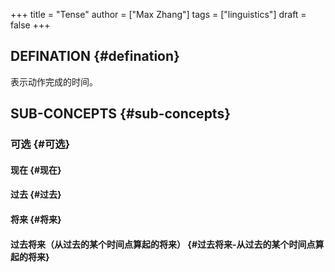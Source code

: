 +++
title = "Tense"
author = ["Max Zhang"]
tags = ["linguistics"]
draft = false
+++

## DEFINATION {#defination}

表示动作完成的时间。


## SUB-CONCEPTS {#sub-concepts}


### 可选 {#可选}


#### 现在 {#现在}


#### 过去 {#过去}


#### 将来 {#将来}


#### 过去将来（从过去的某个时间点算起的将来） {#过去将来-从过去的某个时间点算起的将来}
